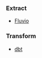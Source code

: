 ### Extract
- [Fluvio](https://www.fluvio.io/)

### Transform 
- [dbt](https://courses.getdbt.com/collections)

